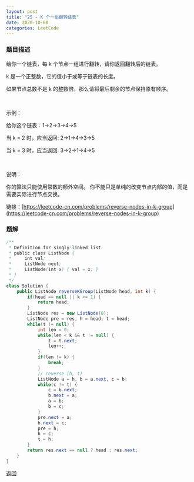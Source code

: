 ```yaml
---
layout: post
title: "25 - K 个一组翻转链表"
date: 2020-10-08
categories: LeetCode
---
```


### **题目描述**
给你一个链表，每 k 个节点一组进行翻转，请你返回翻转后的链表。

k 是一个正整数，它的值小于或等于链表的长度。

如果节点总数不是 k 的整数倍，那么请将最后剩余的节点保持原有顺序。

 

示例：

给你这个链表：1->2->3->4->5

当 k = 2 时，应当返回: 2->1->4->3->5

当 k = 3 时，应当返回: 3->2->1->4->5

 

说明：

你的算法只能使用常数的额外空间。
你不能只是单纯的改变节点内部的值，而是需要实际进行节点交换。


链接：[https://leetcode-cn.com/problems/reverse-nodes-in-k-group](https://leetcode-cn.com/problems/reverse-nodes-in-k-group)



### **题解**
``` java
/**
 * Definition for singly-linked list.
 * public class ListNode {
 *     int val;
 *     ListNode next;
 *     ListNode(int x) { val = x; }
 * }
 */
class Solution {
    public ListNode reverseKGroup(ListNode head, int k) {
        if(head == null || k <= 1) {
            return head;
        }
        ListNode res = new ListNode(0);
        ListNode pre = res, h = head, t = head;
        while(t != null) {
            int len = 0;
            while(len < k && t != null) {
                t = t.next;
                len++;
            }
            if(len != k) {
                break;
            }   
            // reverse [h, t)
            ListNode a = h, b = a.next, c = b;
            while(c != t) {
                c = b.next;
                b.next = a;
                a = b;
                b = c;
            }
            pre.next = a;
            h.next = c;
            pre = h;
            h = c;
            t = h;
        }
        return res.next == null ? head : res.next;
    }
}
```



[返回](https://maxwell-blog.cn/leetcode/2020/10/08/leetcode.html)